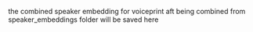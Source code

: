 the combined speaker embedding for voiceprint aft being combined from speaker_embeddings folder will be saved here
